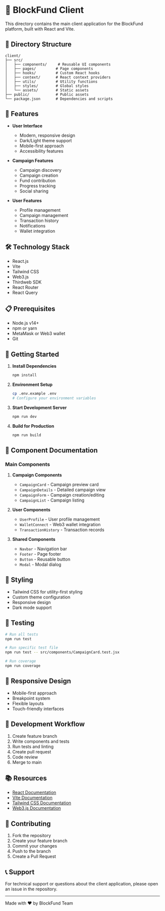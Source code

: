 # 🎨 BlockFund Client

This directory contains the main client application for the BlockFund platform, built with React and Vite.

## 📁 Directory Structure

```
client/
├── src/
│   ├── components/     # Reusable UI components
│   ├── pages/         # Page components
│   ├── hooks/         # Custom React hooks
│   ├── context/       # React context providers
│   ├── utils/         # Utility functions
│   ├── styles/        # Global styles
│   └── assets/        # Static assets
├── public/            # Public assets
└── package.json       # Dependencies and scripts
```

## 🚀 Features

- **User Interface**
  - Modern, responsive design
  - Dark/Light theme support
  - Mobile-first approach
  - Accessibility features

- **Campaign Features**
  - Campaign discovery
  - Campaign creation
  - Fund contribution
  - Progress tracking
  - Social sharing

- **User Features**
  - Profile management
  - Campaign management
  - Transaction history
  - Notifications
  - Wallet integration

## 🛠️ Technology Stack

- React.js
- Vite
- Tailwind CSS
- Web3.js
- Thirdweb SDK
- React Router
- React Query

## 📋 Prerequisites

- Node.js v14+
- npm or yarn
- MetaMask or Web3 wallet
- Git

## 🚀 Getting Started

1. **Install Dependencies**
   ```bash
   npm install
   ```

2. **Environment Setup**
   ```bash
   cp .env.example .env
   # Configure your environment variables
   ```

3. **Start Development Server**
   ```bash
   npm run dev
   ```

4. **Build for Production**
   ```bash
   npm run build
   ```

## 📝 Component Documentation

### Main Components

1. **Campaign Components**
   - `CampaignCard` - Campaign preview card
   - `CampaignDetails` - Detailed campaign view
   - `CampaignForm` - Campaign creation/editing
   - `CampaignList` - Campaign listing

2. **User Components**
   - `UserProfile` - User profile management
   - `WalletConnect` - Web3 wallet integration
   - `TransactionHistory` - Transaction records

3. **Shared Components**
   - `Navbar` - Navigation bar
   - `Footer` - Page footer
   - `Button` - Reusable button
   - `Modal` - Modal dialog

## 🎨 Styling

- Tailwind CSS for utility-first styling
- Custom theme configuration
- Responsive design
- Dark mode support

## 🧪 Testing

```bash
# Run all tests
npm run test

# Run specific test file
npm run test -- src/components/CampaignCard.test.jsx

# Run coverage
npm run coverage
```

## 📱 Responsive Design

- Mobile-first approach
- Breakpoint system
- Flexible layouts
- Touch-friendly interfaces

## 🔄 Development Workflow

1. Create feature branch
2. Write components and tests
3. Run tests and linting
4. Create pull request
5. Code review
6. Merge to main

## 📚 Resources

- [React Documentation](https://reactjs.org/)
- [Vite Documentation](https://vitejs.dev/)
- [Tailwind CSS Documentation](https://tailwindcss.com/)
- [Web3.js Documentation](https://web3js.readthedocs.io/)

## 🤝 Contributing

1. Fork the repository
2. Create your feature branch
3. Commit your changes
4. Push to the branch
5. Create a Pull Request

## 📞 Support

For technical support or questions about the client application, please open an issue in the repository.

---

Made with ❤️ by BlockFund Team
